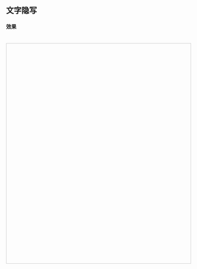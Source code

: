 ## 文字隐写

<!-- ### 加密

### 解密 -->

#### 效果
<br>
<iframe style="width: 100%; height: 600px; border: 1px solid #ccc;" allowfullscreen="true" :src="$withBase('/demo/Steganography/text.html')"></iframe>

